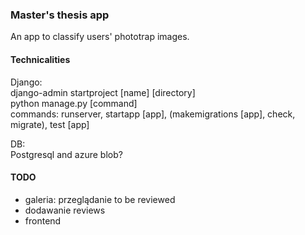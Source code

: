 ### Master's thesis app
An app to classify users' phototrap images.


#### Technicalities
Django:\
django-admin startproject [name] [directory]\
python manage.py [command]\
commands: runserver, startapp [app], (makemigrations [app], check, migrate), test [app]

DB:\
Postgresql and azure blob?

#### TODO
- galeria: przeglądanie to be reviewed
- dodawanie reviews
- frontend
